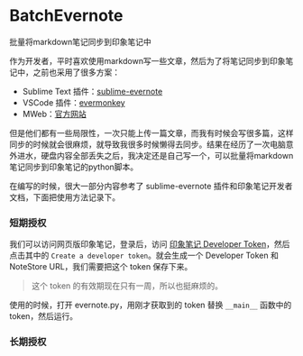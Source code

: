 # BatchEvernote
批量将markdown笔记同步到印象笔记中

作为开发者，平时喜欢使用markdown写一些文章，然后为了将笔记同步到印象笔记中，之前也采用了很多方案：

- Sublime Text 插件：[sublime-evernote](https://github.com/bordaigorl/sublime-evernote)
- VSCode 插件：[evermonkey](https://github.com/michalyao/evermonkey)
- MWeb：[官方网站](https://zh.mweb.im/)

但是他们都有一些局限性，一次只能上传一篇文章，而我有时候会写很多篇，这样同步的时候就会很麻烦，就导致我很多时候懒得去同步。结果在经历了一次电脑意外进水，硬盘内容全部丢失之后，我决定还是自己写一个，可以批量将markdown笔记同步到印象笔记的python脚本。

在编写的时候，很大一部分内容参考了 sublime-evernote 插件和印象笔记开发者文档，下面把使用方法记录下。

### 短期授权

我们可以访问网页版印象笔记，登录后，访问 [印象笔记 Developer Token](https://app.yinxiang.com/api/DeveloperToken.action)，然后点击其中的 `Create a developer token`。就会生成一个 Developer Token 和 NoteStore URL，我们需要把这个 token 保存下来。

> 这个 token 的有效期现在只有一周，所以也挺麻烦的。

使用的时候，打开 evernote.py，用刚才获取到的 token 替换 `__main__` 函数中的 token，然后运行。

### 长期授权

